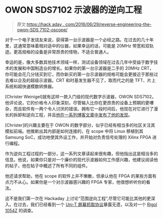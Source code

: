 # OWON SDS7102 示波器的逆向工程

> 原文:[https://hack aday . com/2016/06/29/reverse-engineering-the-owon-SDS 7102-oscope/](https://hackaday.com/2016/06/29/reverse-engineering-the-owon-sds7102-oscilloscope/)

对于一个电子发烧友来说，获得第一台示波器是一个必经之路。在过去的几十年里，这通常意味着相对适中的仪器，如果幸运的话，可能是 20MHz 带宽和双轨迹。更高规格的设备是非常昂贵的怪物，不适合普通人。

幸运的是，像大多数其他技术领域一样，测试设备领域在过去几年中受益于数字技术的发展和中国制造业的增长。如果你的第一台示波器是二手的 20MHz CRT，你可能会花几分钱买到它，而你新买的第一台示波器的规格可能会更接近于那些过去难以企及的超级示波器。CRT 和时基发生器不见了，取而代之的是 TFT、片上系统和超快速模数转换器。

[Christer Weinigel]就有这样一款入门级的现代数字示波器，OWON SDS7102。他评论说，它的价格令人印象深刻，尽管输入比你在更昂贵的设备上预期的更嘈杂，而且软件有一两个令人讨厌的错误。拥有它一段时间后，他现在对它进行了漫长的拆卸和逆向工程，并且[他在一系列博客文章中发布了他的发现](http://blog.weinigel.se/2016/05/01/sds7102-hacking.html)。

[Christer]的兴趣主要在于 OWON 的数字部分，似乎已经有相当多的社区关注其模拟前端。他推断出其内部是如何连接的，在 scope 中将 Linux 移植到其 Samsung SoC，成功地使其外设工作，并开始对负责信号处理的 Xilinx FPGA 进行编程。

作为逆向工程过程的一部分，这一系列文章读起来很有趣，但他指出这是相当多的信息。他说，如果你只是对一个廉价的现代示波器如何工作感兴趣，他建议阅读他的帖子，他在帖子中概述了所有不同的组件。

他还请求帮助，他在 scope 的软件上并不懒散，但承认他在 FPGA 的某些方面有点力不从心。如果你是一个对示波器感兴趣的 FPGA 专家，他很想听听你的看法。

这不是我们第一次在 Hackaday 上讨论“范围逆向工程”,尽管它可能比其他的更深入。在过去，我们已经看到一个 [Uni-T 屏幕抓取协议](http://hackaday.com/2012/03/05/reverse-engineering-an-oscilloscope-circumvents-vendor-crippleware/)暴露无遗，以及对一个 [Rigol 1054Z](http://hackaday.com/2014/10/22/how-to-reverse-engineer-featuring-the-rigol-ds1054z/) 的调查。